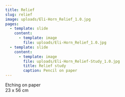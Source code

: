 ```yaml
---
title: Relief
slug: relief
image: uploads/Eli-Horn_Relief_1.0.jpg
pages:
  - template: slide
    content:
      - template: image
        file: uploads/Eli-Horn_Relief_1.0.jpg
  - template: slide
    content:
      - template: image
        file: uploads/Eli-Horn_Relief-Study_1.0.jpg
        title: Relief study
        caption: Pencil on paper
---
```


Etching on paper  
23 x 56 cm
